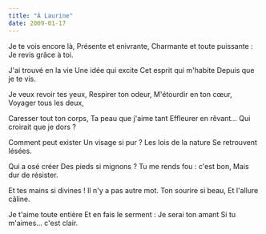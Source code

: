 ```yaml
---
title: "À Laurine"
date: 2009-01-17
---
```


Je te vois encore là,
Présente et enivrante,
Charmante et toute puissante :
Je revis grâce à toi.

J'ai trouvé en la vie
Une idée qui excite
Cet esprit qui m'habite
Depuis que je te vis.

Je veux revoir tes yeux,
Respirer ton odeur,
M'étourdir en ton cœur,
Voyager tous les deux,

Caresser tout ton corps,
Ta peau que j'aime tant
Effleurer en rêvant...
Qui croirait que je dors ?

Comment peut exister
Un visage si pur ?
Les lois de la nature
Se retrouvent lésées.

Qui a osé créer
Des pieds si mignons ?
Tu me rends fou : c'est bon,
Mais dur de résister.

Et tes mains si divines !
Il n'y a pas autre mot.
Ton sourire si beau,
Et l'allure câline.

Je t'aime toute entière
Et en fais le serment :
Je serai ton amant
Si tu m'aimes... c'est clair.
